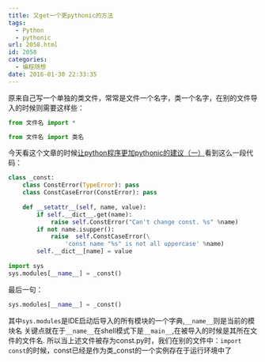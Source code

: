 ```yaml
---
title: 又get一个更pythonic的方法
tags:
  - Python
  - pythonic
url: 2058.html
id: 2058
categories:
  - 编程随想
date: 2016-01-30 22:33:35
---
```


原来自己写一个单独的类文件，常常是文件一个名字，类一个名字，在别的文件导入的时候则需要这样些：
```python
from 文件名 import *
```
```python
from 文件名 import 类名
```
今天看这个文章的时候[让python程序更加pythonic的建议（一）](http://115.159.48.140/2015/12/29/%E8%AE%A9python%E7%A8%8B%E5%BA%8F%E6%9B%B4%E5%8A%A0pythonic%E7%9A%84%E5%BB%BA%E8%AE%AE%EF%BC%88%E4%B8%80%EF%BC%89/)看到这么一段代码：
```python
class _const:
    class ConstError(TypeError): pass
    class ConstCaseError(ConstError): pass
 
    def __setattr__(self, name, value):
        if self.__dict__.get(name):
            raise self.ConstError("Can't change const. %s" %name)
        if not name.isupper():
            raise  self.ConstCaseError(\
                'const name "%s" is not all uppercase' %name)
        self.__dict__[name] = value
 
import sys
sys.modules[__name__] = _const()
```
最后一句：
```python
sys.modules[__name__] = _const()
```
其中`sys.modules`是IDE启动后导入的所有模块的一个字典,`__name__`则是当前的模块名
关键点就在于`__name__`在shell模式下是`__main__`,在被导入的时候是其所在文件的文件名.
所以当上述文件被存为const.py时，我们在别的文件中：`import const`的时候，const已经是作为类_const的一个实例存在于运行环境中了